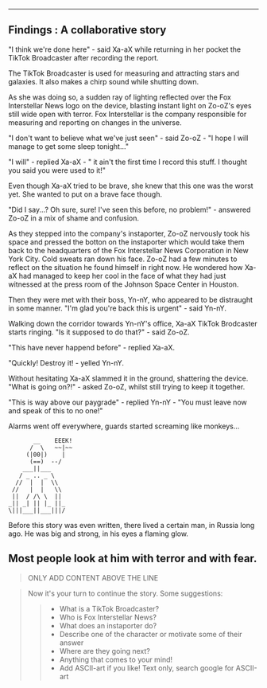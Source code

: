 -------------------------------------------
 Findings : A collaborative story
-------------------------------------------

"I think we're done here" - said Xa-aX while returning in her pocket
the TikTok Broadcaster after recording the report. 

The TikTok Broadcaster is used for measuring and attracting stars and
galaxies. It also makes a chirp sound while shutting down.

As she was doing so, a sudden ray of lighting reflected over the 
Fox Interstellar News logo on the device, blasting instant light on 
Zo-oZ's eyes still wide open with terror. Fox Interstellar is the company 
responsible for measuring and reporting on changes in the universe. 

"I don't want to believe what we've just seen" - said Zo-oZ - "I hope I will 
manage to get some sleep tonight..."

"I will" - replied Xa-aX - " it ain't the first time I record this 
stuff. I thought you said you were used to it!"

Even though Xa-aX tried to be brave, she knew that this one was the 
worst yet. She wanted to put on a brave face though.

"Did I say...? Oh sure, sure! I've seen this before, no problem!" - 
answered Zo-oZ in a mix of shame and confusion.

As they stepped into the company's instaporter, Zo-oZ nervously took his space and pressed the botton on the instaporter which would take them
back to the headquarters of the Fox Interstellar News Corporation in
New York City. Cold sweats ran down his face. Zo-oZ had a few minutes to reflect on the situation he found himself in right now. He wondered how Xa-aX had managed to 
keep her cool in the face of what they had just witnessed at the 
press room of the Johnson Space Center in Houston.

Then they were met with their boss, Yn-nY, who appeared to be distraught in some manner. "I'm glad you're back this is urgent" - said Yn-nY.

Walking down the corridor towards Yn-nY's office, Xa-aX TikTok Brodcaster starts ringing. "Is it supposed to do that?" - said Zo-oZ.

"This have never happend before" - replied Xa-aX.

"Quickly! Destroy it! - yelled Yn-nY.

Without hesitating Xa-aX slammed it in the ground, shattering the device. "What is going on?!" - asked Zo-oZ, whilst still trying to keep it together. 

"This is way above our paygrade" - replied Yn-nY - "You must leave now and speak of this to no one!"

Alarms went off everywhere, guards started screaming like monkeys...

```
       __    EEEK!
      /  \   ~~|~~
     (|00|)    |
      (==)  --/
    ___||___
   / _ .. _ \
  //  |  |  \\
 //   |  |   \\
 ||  / /\ \  ||
_|| _| || |_ ||_
\|||___||___|||/

```

Before this story was even written, there lived a certain man, in Russia long ago. He was
big and strong, in his eyes a flaming glow.

Most people look at him with terror and with fear.
------------------------------------------
> ONLY ADD CONTENT ABOVE THE LINE

> Now it's your turn to continue the story. Some suggestions:
>> - What is a TikTok Broadcaster?
>> - Who is Fox Interstellar News?
>> - What does an instaporter do?
>> - Describe one of the character or motivate some of their answer
>> - Where are they going next? 
>> - Anything that comes to your mind!
>> - Add ASCII-art if you like! Text only, search google for ASCII-art
